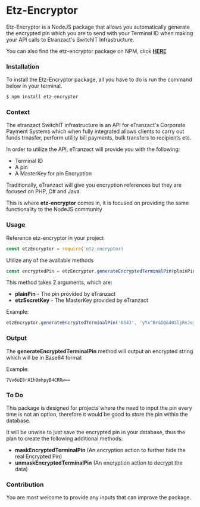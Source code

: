 # Etz-Encryptor

Etz-Encryptor is a NodeJS package that allows you automatically generate the encrypted pin which you are to send with your Terminal ID when making your API calls to Etranzact's SwitchIT Infrastructure.

You can also find the etz-encryptor package on NPM, click <a href="https://www.npmjs.com/package/etz-encryptor" target="_blank">**HERE**</a>

### Installation

To install the Etz-Encryptor package, all you have to do is run the command below in your terminal.

```bash
$ npm install etz-encryptor
```

### Context

The etranzact SwitchIT infrastructure is an API for eTranzact's Corporate Payment Systems which when fully integrated allows clients to carry out funds trnasfer, perform utility bill payments, bulk transfers to recipients etc.

In order to utilize the API, eTranzact will provide you with the following:

- Terminal ID
- A pin
- A MasterKey for pin Encryption

Traditionally, eTranzact will give you encryption references but they are focused on PHP, C# and Java.

This is where **etz-encryptor** comes in, it is focused on providing the same functionality to the NodeJS community

### Usage

Reference etz-encryptor in your project

```javascript
const etzEncryptor = require('etz-encryptor)
```

Utilize any of the available methods

```javascript
const encryptedPin = etzEncryptor.generateEncryptedTerminalPin(plainPin, etzSecretKey)
```

This method takes 2 arguments, which are:

- **plainPin** - The pin provided by eTranzact
- **etzSecretKey** - The MasterKey provided by eTranzact

Example:

```javascript
etzEncryptor.generateEncryptedTerminalPin('6543', 'yYx^Br&D@&403ljRsJojNK6T5JuJdU')
```

### Output

The **generateEncryptedTerminalPin** method will output an encrypted string which will be in Base64 format

Example:

```
7Vv6uE8rA1h0mhpyB4CRRw==
```

### To Do

This package is designed for projects where the need to input the pin every time is not an option, therefore it would be good to store the pin within the database.

It will be unwise to just save the encrypted pin in your database, thus the plan to create the following additional methods:

- **maskEncryptedTerminalPin** (An encryption action to further hide the real Encrypted Pin)
- **unmaskEncryptedTerminalPin** (An encryption action to decrypt the data)

### Contribution

You are most welcome to provide any inputs that can improve the package.
